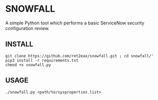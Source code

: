 # SNOWFALL
A simple Python tool which performs a basic ServiceNow security configuration review.

## INSTALL
```
git clone https://github.com/ret2eax/snowfall.git ; cd snowfall/'
pip3 install -r requirements.txt
chmod +x snowfall.py
```
## USAGE
```
./snowfall.py <path/to/sysproperties.list>
```

